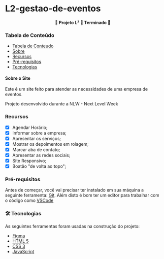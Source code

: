 # L2-gestao-de-eventos

<h4 align="center"> 
	🚧  Projeto L² 🚀 Terminado  🚧
</h4>

### Tabela de Conteúdo 

   * [Tabela de Conteudo](#tabela-de-conteudo)
   * [Sobre](#Sobre)
   * [Recursos](#recursos)
   * [Pré-requisitos](#pré-requisitos)
   * [Tecnologias](#tecnologias)

<div id="Sobre">
    <h4> Sobre o Site </h4>
    <p>Este é um site feito para atender as necessidades de uma empresa de eventos.</p> 
    <p>Projeto desenvolvido durante a NLW - Next Level Week</p>
</div>


### Recursos

- [x] Agendar Horário;
- [x] Informar sobre a empresa;
- [x] Apresentar os serviços;
- [x] Mostrar os depoimentos em rolagem;
- [x] Marcar aba de contato;
- [x] Apresentar as redes sociais;
- [x] Site Responsivo;
- [x] Boatão "de volta ao topo";

### Pré-requisitos

Antes de começar, você vai precisar ter instalado em sua máquina a seguinte ferramenta:
[Git](https://git-scm.com). 
Além disto é bom ter um editor para trabalhar com o código como [VSCode](https://code.visualstudio.com/)

### 🛠 Tecnologias

As seguintes ferramentas foram usadas na construção do projeto:

- [Figma](https://www.figma.com/)
- [HTML 5](https://devdocs.io/html/)
- [CSS 3](https://developer.mozilla.org/pt-BR/docs/Web/CSS/Reference)
- [JavaScript](https://developer.mozilla.org/pt-BR/docs/Web/JavaScript)


